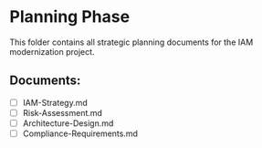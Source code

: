 # Planning Phase

This folder contains all strategic planning documents for the IAM modernization project.

## Documents:
- [ ] IAM-Strategy.md
- [ ] Risk-Assessment.md
- [ ] Architecture-Design.md
- [ ] Compliance-Requirements.md

